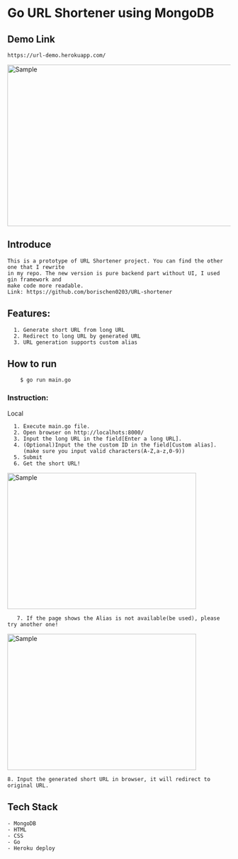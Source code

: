 # **Go URL Shortener using MongoDB**

## Demo Link

```
https://url-demo.herokuapp.com/
```
<p align="left">
    <img src="https://i.imgur.com/z2YPfa2.png" alt="Sample"  width="623" height="365" >
    <p align="left">
</p>

## Introduce
    This is a prototype of URL Shortener project. You can find the other one that I rewrite
    in my repo. The new version is pure backend part without UI, I used gin framework and
    make code more readable.
    Link: https://github.com/borischen0203/URL-shortener



## Features:

      1. Generate short URL from long URL
      2. Redirect to long URL by generated URL
      3. URL generation supports custom alias


## How to run
```
    $ go run main.go
```

### Instruction:
Local

      1. Execute main.go file.
      2. Open browser on http://localhots:8000/
      3. Input the long URL in the field[Enter a long URL].
      4. (Optional)Input the the custom ID in the field[Custom alias].
         (make sure you input valid characters(A-Z,a-z,0-9))
      5. Submit
      6. Get the short URL!


<p align="left">
    <img src="https://i.imgur.com/B7Q47kh.png" alt="Sample"  width="426" height="308" >
    <p align="left">
</p>

```
   7. If the page shows the Alias is not available(be used), please try another one!
```

<p align="left">
    <img src="https://i.imgur.com/lbBe18Z.png" alt="Sample"  width="426" height="308" >
</p>

    8. Input the generated short URL in browser, it will redirect to original URL.

## Tech Stack
    - MongoDB
    - HTML
    - CSS
    - Go
    - Heroku deploy
